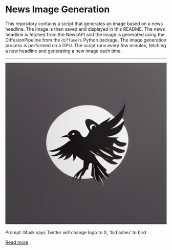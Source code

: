 # News Image Generation
This repository contains a script that generates an image based on a news headline. The image is then saved and displayed in this README.
The news headline is fetched from the NewsAPI and the image is generated using the DiffusionPipeline from the `diffusers` Python package. The image generation process is performed on a GPU.
The script runs every few minutes, fetching a new headline and generating a new image each time.

---

![Generated Image](image.png)

Prompt: Musk says Twitter will change logo to X, ‘bid adieu’ to bird

[Read more](https://finance.yahoo.com/news/musk-says-twitter-change-logo-095806703.html)